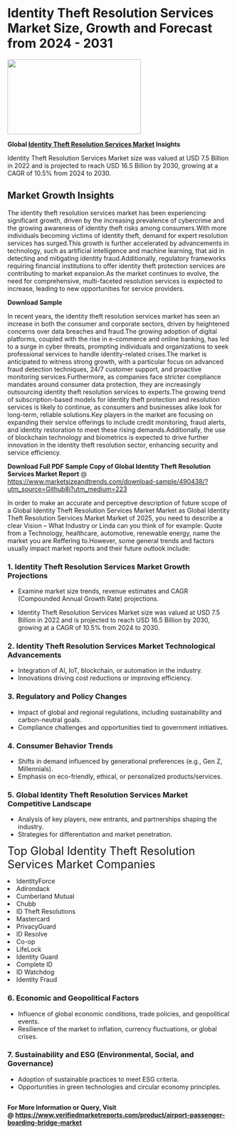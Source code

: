 <H1>Identity Theft Resolution Services Market Size, Growth and Forecast from 2024 - 2031</H1><img class="aligncenter size-medium wp-image-584254" src="https://thirdeyenews.in/wp-content/uploads/2024/09/Global-Market-Research-300x168.jpeg" alt="" width="300" height="168" /><p><strong>Global&nbsp;<a href="https://www.marketsizeandtrends.com/download-sample/490438/?utm_source=Github8j?utm_medium=223">Identity Theft Resolution Services Market</a> Insights</strong></p><p>Identity Theft Resolution Services Market size was valued at USD 7.5 Billion in 2022 and is projected to reach USD 16.5 Billion by 2030, growing at a CAGR of 10.5% from 2024 to 2030.</p><p><h2>Market Growth Insights</h2> <p>The identity theft resolution services market has been experiencing significant growth, driven by the increasing prevalence of cybercrime and the growing awareness of identity theft risks among consumers.With more individuals becoming victims of identity theft, demand for expert resolution services has surged.This growth is further accelerated by advancements in technology, such as artificial intelligence and machine learning, that aid in detecting and mitigating identity fraud.Additionally, regulatory frameworks requiring financial institutions to offer identity theft protection services are contributing to market expansion.As the market continues to evolve, the need for comprehensive, multi-faceted resolution services is expected to increase, leading to new opportunities for service providers.</p> <p><strong>Download Sample</strong></p> <p>In recent years, the identity theft resolution services market has seen an increase in both the consumer and corporate sectors, driven by heightened concerns over data breaches and fraud.The growing adoption of digital platforms, coupled with the rise in e-commerce and online banking, has led to a surge in cyber threats, prompting individuals and organizations to seek professional services to handle identity-related crises.The market is anticipated to witness strong growth, with a particular focus on advanced fraud detection techniques, 24/7 customer support, and proactive monitoring services.Furthermore, as companies face stricter compliance mandates around consumer data protection, they are increasingly outsourcing identity theft resolution services to experts.The growing trend of subscription-based models for identity theft protection and resolution services is likely to continue, as consumers and businesses alike look for long-term, reliable solutions.Key players in the market are focusing on expanding their service offerings to include credit monitoring, fraud alerts, and identity restoration to meet these rising demands.Additionally, the use of blockchain technology and biometrics is expected to drive further innovation in the identity theft resolution sector, enhancing security and service efficiency.<p><span class=""><strong>Download Full PDF Sample Copy of Global Identity Theft Resolution Services Market Report</strong> @ <a href="https://www.marketsizeandtrends.com/download-sample/490438/?utm_source=Github8j?utm_medium=223" target="_blank">https://www.marketsizeandtrends.com/download-sample/490438/?utm_source=Github8j?utm_medium=223</a></span></p><p>In order to make an accurate and perceptive description of future scope of a Global&nbsp;Identity Theft Resolution Services Market Market as Global&nbsp;Identity Theft Resolution Services Market Market of 2025, you need to describe a clear Vision &ndash; What Industry or Linda can you think of for example: Quote from a Technology, healthcare, automotive, renewable energy, name the market you are Reffering to.However, some general trends and factors usually impact market reports and their future outlook include:</p><h3>1.&nbsp;<strong>Identity Theft Resolution Services Market Growth Projections</strong></h3><ul><li>Examine market size trends, revenue estimates and CAGR (Compounded Annual Growth Rate) projections.</li><li><p>Identity Theft Resolution Services Market size was valued at USD 7.5 Billion in 2022 and is projected to reach USD 16.5 Billion by 2030, growing at a CAGR of 10.5% from 2024 to 2030.</p></li></ul><h3>2.&nbsp;<strong>Identity Theft Resolution Services Market Technological Advancements</strong></h3><ul><li>Integration of AI, IoT, blockchain, or automation in the industry.</li><li>Innovations driving cost reductions or improving efficiency.</li></ul><h3>3.&nbsp;<strong>Regulatory and Policy Changes</strong></h3><ul><li>Impact of global and regional regulations, including sustainability and carbon-neutral goals.</li><li>Compliance challenges and opportunities tied to government initiatives.</li></ul><h3>4.&nbsp;<strong>Consumer Behavior Trends</strong></h3><ul><li>Shifts in demand influenced by generational preferences (e.g., Gen Z, Millennials).</li><li>Emphasis on eco-friendly, ethical, or personalized products/services.</li></ul><h3>5.&nbsp;<strong>Global Identity Theft Resolution Services Market Competitive Landscape</strong></h3><ul><li>Analysis of key players, new entrants, and partnerships shaping the industry.</li><li>Strategies for differentiation and market penetration.</li></ul><p data-pm-slice="1 1 []"><span style="color: inherit; font-family: inherit; font-size: 25px;">Top Global Identity Theft Resolution Services Market Companies</span></p><div class="" data-test-id=""><p><li>IdentityForce</li><li> Adirondack</li><li> Cumberland Mutual</li><li> Chubb</li><li> ID Theft Resolutions</li><li> Mastercard</li><li> PrivacyGuard</li><li> ID Resolve</li><li> Co-op</li><li> LifeLock</li><li> Identity Guard</li><li> Complete ID</li><li> ID Watchdog</li><li> Identity Fraud</li></p></div><h3>6.&nbsp;<strong>Economic and Geopolitical Factors</strong></h3><ul><li>Influence of global economic conditions, trade policies, and geopolitical events.</li><li>Resilience of the market to inflation, currency fluctuations, or global crises.</li></ul><h3>7.&nbsp;<strong>Sustainability and ESG (Environmental, Social, and Governance)</strong></h3><ul><li>Adoption of sustainable practices to meet ESG criteria.</li><li>Opportunities in green technologies and circular economy principles.</li></ul><h2><strong style="font-size: 14px;">For More Information or Query, Visit @&nbsp;</strong><a style="background-color: #ffffff; font-size: 14px;" href="https://www.marketsizeandtrends.com/report/identity-theft-resolution-services-market/" target="_blank">https://www.verifiedmarketreports.com/product/airport-passenger-boarding-bridge-market</a></h2>